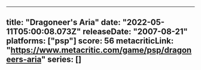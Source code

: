 
---
title: "Dragoneer's Aria"
date: "2022-05-11T05:00:08.073Z"
releaseDate: "2007-08-21"
platforms: ["psp"]
score: 56
metacriticLink: "https://www.metacritic.com/game/psp/dragoneers-aria"
series: []
---
